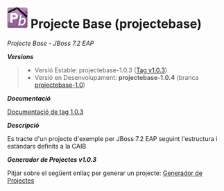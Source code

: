 # ![Logo](https://github.com/GovernIB/maven/raw/binaris/projectebase/icon.png) Projecte Base (projectebase)
*Projecte Base - JBoss 7.2 EAP*


***Versions***

> - Versió Estable: projectebase-1.0.3 ([Tag v1.0.3](https://github.com/GovernIB/projectebase/tree/projectebase-1.0.3))<br/>
> - Versió en Desenvolupament: __projectebase-1.0.4__ (branca [projectebase-1.0](../../tree/projectebase-1.0))


***Documentació***

[Documentació de tag 1.0.3](../../tree/projectebase-1.0.3/README.md#documentaci%C3%B3)


***Descripció***

Es tracte d'un projecte d'exemple per JBoss 7.2 EAP seguint l'estructura i estàndars definits a la CAIB

***Generador de Projectes v1.0.3***

Pitjar sobre el següent enllaç per generar un projecte: [Generador de Projectes](http://htmlpreview.github.io/?https://github.com/GovernIB/projectebase/blob/projectebase-1.0.3/generadordecomanda.html)


